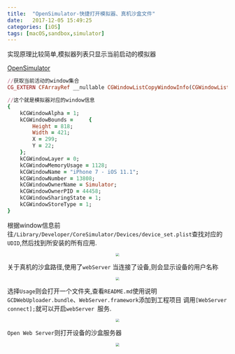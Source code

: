 ```yaml
---
title:  "OpenSimulator-快捷打开模拟器、真机沙盒文件"
date:   2017-12-05 15:49:25
categories: [iOS]
tags: [macOS,sandbox,simulator]
---
```



实现原理比较简单,模拟器列表只显示当前启动的模拟器

[OpenSimulator](https://github.com/XieXieZhongxi/OpenSimulator)

``` ruby
//获取当前活动的window集合
CG_EXTERN CFArrayRef __nullable CGWindowListCopyWindowInfo(CGWindowListOption option,CGWindowID relativeToWindow)
```

``` ruby
//这个就是模拟器对应的window信息
{
    kCGWindowAlpha = 1;
    kCGWindowBounds =     {
        Height = 818;
        Width = 421;
        X = 299;
        Y = 22;
    };
    kCGWindowLayer = 0;
    kCGWindowMemoryUsage = 1128;
    kCGWindowName = "iPhone 7 - iOS 11.1";
    kCGWindowNumber = 13808;
    kCGWindowOwnerName = Simulator;
    kCGWindowOwnerPID = 44458;
    kCGWindowSharingState = 1;
    kCGWindowStoreType = 1;
}
```
根据window信息前往`/Library/Developer/CoreSimulator/Devices/device_set.plist`查找对应的`UDID`,然后找到所安装的所有应用.
<div align="center">
    <img src="http://upload-images.jianshu.io/upload_images/336727-c2ad01fcedf21481.png?imageMogr2/auto-orient/strip%7CimageView2/2/w/1240" style="zoom:45%">
</div>

关于真机的沙盒路径,使用了`webServer`
当连接了设备,则会显示设备的用户名称
<div align="center">
    <img src="http://upload-images.jianshu.io/upload_images/336727-4b39c566d14dfb55.png?imageMogr2/auto-orient/strip%7CimageView2/2/w/1240" style="zoom:45%">
</div>

选择`Usage`则会打开一个文件夹,查看`README.md`使用说明
`GCDWebUploader.bundle`、`WebServer.framework`添加到工程项目
调用`[WebServer connect];`就可以开启`webServer `服务.
<div align="center">
    <img src="http://upload-images.jianshu.io/upload_images/336727-a9e0b49a50f4a709.png?imageMogr2/auto-orient/strip%7CimageView2/2/w/1240" style="zoom:45%">
</div>


`Open Web Server`则打开设备的沙盒服务器
<div align="center">
    <img src="http://upload-images.jianshu.io/upload_images/336727-7d8c5be0d6280097.png?imageMogr2/auto-orient/strip%7CimageView2/2/w/1240" style="zoom:45%">
</div>







